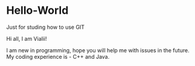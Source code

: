 # Hello-World
Just for studing how to use GIT

Hi all, I am Vialii!

I am new in programming, hope you will help me with issues in the future.
My coding experience is - C++ and Java.
